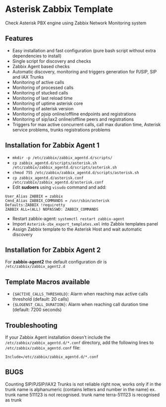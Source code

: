 # Asterisk Zabbix Template
Check Asterisk PBX engine using Zabbix Network Monitoring system

## Features
- Easy installation and fast configuration (pure bash script without extra dependencies to install)
- Single script for discovery and checks
- Zabbix Agent based checks
- Automatic discovery, monitoring and triggers generation for PJSIP, SIP and IAX Trunks
- Monitoring of active calls
- Monitoring of processed calls
- Monitoring of stucked calls
- Monitoring of last reload time
- Monitoring of uptime asterisk core
- Monitoring of asterisk version
- Monitoring of pjsip online/offline endpoints and registrations
- Monitoring of sip/iax2 online/offline peers and registrations
- Triggers for max active concurrent calls, call max duration time, Asterisk service problems, trunks registrations problems

## Installation for Zabbix Agent 1
- `mkdir -p /etc/zabbix/zabbix_agentd.d/scripts/`
- `cp zabbix_agentd.d/scripts/asterisk.sh /etc/zabbix/zabbix_agentd.d/scripts/asterisk.sh`
- `chmod 755 /etc/zabbix/zabbix_agentd.d/scripts/asterisk.sh`
- `cp zabbix_agentd.d/asterisk.conf /etc/zabbix/zabbix_agentd.d/asterisk.conf`
- Edit **sudoers** using `visudo` command and add:
```
User_Alias ZABBIX = zabbix
Cmnd_Alias ZABBIX_COMMANDS = /usr/sbin/asterisk
Defaults:ZABBIX !requiretty
ZABBIX ALL=(ALL) NOPASSWD: ZABBIX_COMMANDS
```
- Restart zabbix-agent: `systemctl restart zabbix-agent `
- Import `Asterisk-zbx_export_templates.xml` into Zabbix templates panel
- Assign Zabbix template to the Asterisk Host and wait automatic discovery

## Installation for Zabbix Agent 2
For **zabbix-agent2** the default configuration dir is `/etc/zabbix/zabbix_agent2.d`

## Template Macros available
- `{$ACTIVE_CALLS_THRESHOLD}`: Alarm when reaching max active calls threshold (default: 20 calls)
- `{$LOGENST_CALL_DURATION}`: Alarm when reaching call duration time (default: 7200 seconds)

## Troubleshooting
If your Zabbix Agent installation doesn't include the ` /etc/zabbix/zabbix_agentd.d/*.conf` directory, add the following lines to `/etc/zabbix/zabbix_agentd.conf` file:

```
Include=/etc/zabbix/zabbix_agentd.d/*.conf
```
## BUGS
Counting SIP/PJSIP/IAX2 Trunks is not reliable right now, works only if in the trunk name is alphanumeric (contains letters and number in the name)
ex. trunk name 511123 is not recognised. trunk name terra-511123 is recognised as trunk
